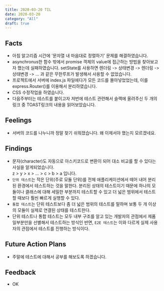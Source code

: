 ```yaml
---
title: 2020-03-20 TIL
date: 2020-03-20
category: "All"
draft: true
---
```


## Facts

- 아침 알고리즘 시간에 '문자열 내 마음대로 정렬하기' 문제를 해결하였습니다.
- asynchronus한 함수 밖에서 promise 객체의 value에 접근하는 방법을 찾아보고자 했는데 실패하였습니다. setState를 사용하면 렌더링 -> 상태변경 -> 렌더링 -> 상태변경 -> ... 과 같은 무한루프가 발생해서 사용할 수 없었습니다.
- 프로젝트에서 서버에 index.js 파일에다가 모든 코드를 몰아넣었었는데, 이를 express.Router()를 이용해서 분리하였습니다.
- CSS 수정작업을 하였습니다.
- 다음주부터는 테스트를 붙이고자 저번에 테스트 관련해서 슬랙에 올려주신 두 개의 링크 중 TOAST링크의 내용을 읽어보았습니다.

## Feelings

- 서버의 코드를 나누니까 정말 찾기 쉬워졌습니다. 왜 이제서야 했는지 모르겠네요.

## Findings

- 문자(character)도 자동으로 아스키코드로 변환이 되어 대소 비교를 할 수 있다는 사실을 알게되었습니다.  
z > y > x > ... > c > b > a 입니다.
- `단위 테스트`는 작은 단위(주로 모듈 단위)를 전체 애플리케이션에서 떼어 내어 분리된 환경에서 테스트하는 것을 말한다. 분리된 상태의 테스트이기 때문에 하나의 모듈이나 클래스에 대해 세밀한 부분까지 테스트할 수 있고 더 넓은 범위에서 테스트할 때보다 훨씬 빠르게 실행할 수 있다.
- `통합 테스트`는 단위 테스트보다 좀 더 넓은 범위의 테스트를 말하며 보통 두 개 이상의 모듈이 실제로 연결된 상태를 테스트한다.
- 단위 테스트나 통합 테스트는 모두 내부 구조를 알고 있는 개발자의 관점에서 제품 일부분만을 선별해서 테스트하는 방식인 반면, `E2E 테스트`는 이와 다르게 실제 사용자의 관점에서 테스트를 진행하는 방식이다.

## Future Action Plans

- 주말에 테스트에 대해서 공부를 해보도록 하겠습니다.

## Feedback

- OK
